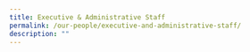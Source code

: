 ```yaml
---
title: Executive & Administrative Staff
permalink: /our-people/executive-and-administrative-staff/
description: ""
---
```


